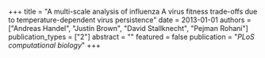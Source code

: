 +++
title = "A multi-scale analysis of influenza A virus fitness trade-offs due to temperature-dependent virus persistence"
date = 2013-01-01
authors = ["Andreas Handel", "Justin Brown", "David Stallknecht", "Pejman Rohani"]
publication_types = ["2"]
abstract = ""
featured = false
publication = "*PLoS computational biology*"
+++

